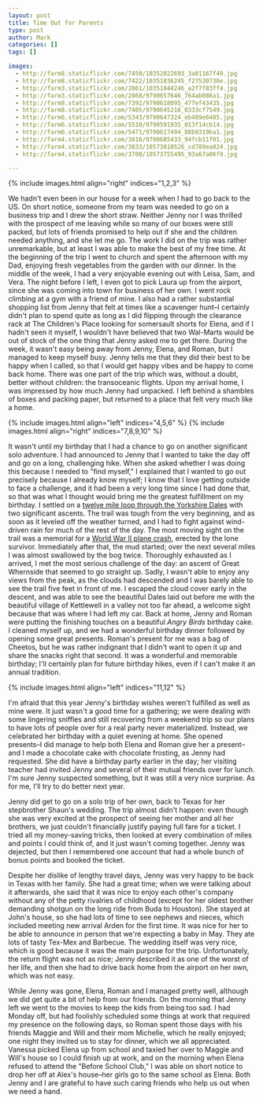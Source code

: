 ```yaml
---
layout: post
title: Time Out for Parents
type: post
author: Mark
categories: []
tags: []

images:
  - http://farm8.staticflickr.com/7450/10352022693_3a01167f49.jpg
  - http://farm8.staticflickr.com/7422/10351836245_f27530730e.jpg
  - http://farm3.staticflickr.com/2861/10351844246_a2f7f83ff4.jpg
  - http://farm3.staticflickr.com/2868/9790657646_764ab086a1.jpg
  - http://farm8.staticflickr.com/7392/9790618095_477ef43435.jpg
  - http://farm8.staticflickr.com/7405/9790645216_0333cf7549.jpg
  - http://farm6.staticflickr.com/5343/9790647324_eb489e6485.jpg
  - http://farm6.staticflickr.com/5510/9790591935_013f14cb14.jpg
  - http://farm6.staticflickr.com/5471/9790617494_88b9319ba1.jpg
  - http://farm4.staticflickr.com/3816/9790685433_94fcb11f01.jpg
  - http://farm4.staticflickr.com/3833/10573810526_cd789ea024.jpg
  - http://farm4.staticflickr.com/3700/10573755495_93a67a06f9.jpg

---
```


{% include images.html align="right" indices="1,2,3" %}

We hadn't even been in our house for a week when I had to go back to the US.  On short notice, someone from my team was needed to go on a business trip and I drew the short straw.  Neither Jenny nor I was thrilled with the prospect of me leaving while so many of our boxes were still packed, but lots of friends promised to help out if she and the children needed anything, and she let me go.  The work I did on the trip was rather unremarkable, but at least I was able to make the best of my free time.  At the beginning of the trip I went to church and spent the afternoon with my Dad, enjoying fresh vegetables from the garden with our dinner.  In the middle of the week, I had a very enjoyable evening out with Leisa, Sam, and Vera.  The night before I left, I even got to pick Laura up from the airport, since she was coming into town for business of her own.  I went rock climbing at a gym with a friend of mine.  I also had a rather substantial shopping list from Jenny that felt at times like a scavenger hunt&ndash;I certainly didn't plan to spend quite as long as I did flipping through the clearance rack at The Children's Place looking for somersault shorts for Elena, and if I hadn't seen it myself, I wouldn't have believed that two Wal-Marts would be out of stock of the one thing that Jenny asked me to get there.  During the week, it wasn't easy being away from Jenny, Elena, and Roman, but I managed to keep myself busy.  Jenny tells me that they did their best to be happy when I called, so that I would get happy vibes and be happy to come back home.  There was one part of the trip which was, without a doubt, better without children: the transoceanic flights.  Upon my arrival home, I was impressed by how much Jenny had unpacked.  I left behind a shambles of boxes and packing paper, but returned to a place that felt very much like a home.

{% include images.html align="left" indices="4,5,6" %}
{% include images.html align="right" indices="7,8,9,10" %}

It wasn't until my birthday that I had a chance to go on another significant solo adventure.  I had announced to Jenny that I wanted to take the day off and go on a long, challenging hike.  When she asked whether I was doing this because I needed to "find myself," I explained that I wanted to go out precisely because I already know myself; I know that I love getting outside to face a challenge, and it had been a very long time since I had done that, so that was what I thought would bring me the greatest fulfillment on my birthday.  I settled on a [twelve mile loop through the Yorkshire Dales][1] with two significant ascents.  The trail was tough from the very beginning, and as soon as it leveled off the weather turned, and I had to fight against wind-driven rain for much of the rest of the day.  The most moving sight on the trail was a memorial for a [World War II plane crash][2], erected by the lone survivor.  Immediately after that, the mud started; over the next several miles I was almost swallowed by the bog twice.  Thoroughly exhausted as I arrived, I met the most serious challenge of the day: an ascent of Great Whernside that seemed to go straight up.  Sadly, I wasn't able to enjoy any views from the peak, as the clouds had descended and I was barely able to see the trail five feet in front of me.  I escaped the cloud cover early in the descent, and was able to see the beautiful Dales laid out before me with the beautiful village of Kettlewell in a valley not too far ahead, a welcome sight because that was where I had left my car.  Back at home, Jenny and Roman were putting the finishing touches on a beautiful *Angry Birds* birthday cake.  I cleaned myself up, and we had a wonderful birthday dinner followed by opening some great presents.  Roman's present for me was a bag of Cheetos, but he was rather indignant that I didn't want to open it up and share the snacks right that second.  It was a wonderful and memorable birthday; I'll certainly plan for future birthday hikes, even if I can't make it an annual tradition.

[1]: http://www.walkingenglishman.com/dales13.htm
[2]: http://www.buckdenpike.co.uk/mainstory.html

{% include images.html align="left" indices="11,12" %}

I'm afraid that this year Jenny's birthday wishes weren't fulfilled as well as mine were.  It just wasn't a good time for a gathering; we were dealing with some lingering sniffles and still recovering from a weekend trip so our plans to have lots of people over for a real party never materialized.  Instead, we celebrated her birthday with a quiet evening at home.  She opened presents&ndash;I did manage to help both Elena and Roman give her a present&ndash;and I made a chocolate cake with chocolate frosting, as Jenny had requested.  She did have a birthday party earlier in the day; her visiting teacher had invited Jenny and several of their mutual friends over for lunch.  I'm sure Jenny suspected something, but it was still a very nice surprise.  As for me, I'll try to do better next year.

Jenny did get to go on a solo trip of her own, back to Texas for her stepbrother Shaun's wedding.  The trip almost didn't happen: even though she was very excited at the prospect of seeing her mother and all her brothers, we just couldn't financially justify paying full fare for a ticket.  I tried all my money-saving tricks, then looked at every combination of miles and points I could think of, and it just wasn't coming together.  Jenny was dejected, but then I remembered one account that had a whole bunch of bonus points and booked the ticket.

Despite her dislike of lengthy travel days, Jenny was very happy to be back in Texas with her family.  She had a great time; when we were talking about it afterwards, she said that it was nice to enjoy each other's company without any of the petty rivalries of childhood (except for her oldest brother demanding shotgun on the long ride from Buda to Houston).  She stayed at John's house, so she had lots of time to see nephews and nieces, which included meeting new arrival Arden for the first time.  It was nice for her to be able to announce in person that we're expecting a baby in May.  They ate lots of tasty Tex-Mex and Barbecue.  The wedding itself was very nice, which is good because it was the main purpose for the trip.  Unfortunately, the return flight was not as nice; Jenny described it as one of the worst of her life, and then she had to drive back home from the airport on her own, which was not easy.

While Jenny was gone, Elena, Roman and I managed pretty well, although we did get quite a bit of help from our friends.  On the morning that Jenny left we went to the movies to keep the kids from being too sad.  I had Monday off, but had foolishly scheduled some things at work that required my presence on the following days, so Roman spent those days with his friends Maggie and Will and their mom Michelle, which he really enjoyed; one night they invited us to stay for dinner, which we all appreciated.  Vanessa picked Elena up from school and taxied her over to Maggie and Will's house so I could finish up at work, and on the morning when Elena refused to attend the "Before School Club," I was able on short notice to drop her off at Alex's house&ndash;her girls go to the same school as Elena.  Both Jenny and I are grateful to have such caring friends who help us out when we need a hand.